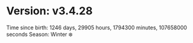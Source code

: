 # Version: v3.4.28
Time since birth: 1246 days, 29905 hours, 1794300 minutes, 107658000 seconds
Season: Winter ❄️
